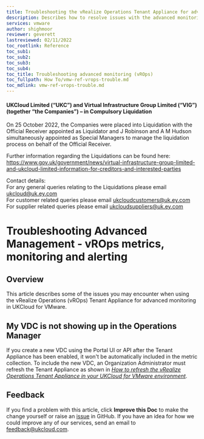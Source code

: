 ```yaml
---
title: Troubleshooting the vRealize Operations Tenant Appliance for advanced monitoring
description: Describes how to resolve issues with the advanced monitoring options in UKCloud for VMware provided by the vRealize Operations (vROps) Tenant Appliance
services: vmware
author: shighmoor
reviewer: geverett
lastreviewed: 02/11/2022
toc_rootlink: Reference
toc_sub1: 
toc_sub2:
toc_sub3:
toc_sub4:
toc_title: Troubleshooting advanced monitoring (vROps)
toc_fullpath: How To/vmw-ref-vrops-trouble.md
toc_mdlink: vmw-ref-vrops-trouble.md
---
```


#### UKCloud Limited (“UKC”) and Virtual Infrastructure Group Limited (“VIG”) (together “the Companies”) – in Compulsory Liquidation

On 25 October 2022, the Companies were placed into Liquidation with the Official Receiver appointed as Liquidator and J Robinson and A M Hudson simultaneously appointed as Special Managers to manage the liquidation process on behalf of the Official Receiver.

Further information regarding the Liquidations can be found here: <https://www.gov.uk/government/news/virtual-infrastructure-group-limited-and-ukcloud-limited-information-for-creditors-and-interested-parties>

Contact details:<br>
For any general queries relating to the Liquidations please email <ukcloud@uk.ey.com><br>
For customer related queries please email <ukcloudcustomers@uk.ey.com><br>
For supplier related queries please email <ukcloudsuppliers@uk.ey.com>

# Troubleshooting Advanced Management - vROps metrics, monitoring and alerting

## Overview

This article describes some of the issues you may encounter when using the vRealize Operations (vROps) Tenant Appliance for advanced monitoring in UKCloud for VMware.

## My VDC is not showing up in the Operations Manager

If you create a new VDC using the Portal UI or API after the Tenant Appliance has been enabled, it won't be automatically included in the metric collection. To include the new VDC, an Organization Administrator must refresh the Tenant Appliance as shown in [*How to refresh the vRealize Operations Tenant Appliance in your UKCloud for VMware environment*](vmw-how-vrops-refresh.md).

## Feedback

If you find a problem with this article, click **Improve this Doc** to make the change yourself or raise an [issue](https://github.com/UKCloud/documentation/issues) in GitHub. If you have an idea for how we could improve any of our services, send an email to <feedback@ukcloud.com>.
